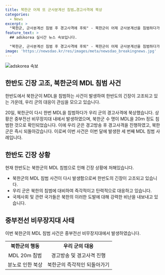 ```yaml
---
title: 북한군 어제 또 군사분계선 침범…경고사격에 북상
categories:
  - News
excerpt: >
  "북한군, 군사분계선 침범 후 경고사격에 후퇴" - 북한군이 어제 군사분계선을 침범하다가 우리 군의 경고사격에 후퇴했습니다. 북한군은 중부전선 비무장지대에서 MDL을 20m 침범한 후 경고방송과 경고사격에 직면했고, 이에 후퇴했습니다. 이번 침범은 이번 달에 있었던 세 번째 사건입니다.
feature_text: >
  ## adskorea 실시간 뉴스 속보입니다.

  "북한군, 군사분계선 침범 후 경고사격에 후퇴" - 북한군이 어제 군사분계선을 침범하다가 우리 군의 경고사격에 후퇴했습니다. 북한군은 중부전선 비무장지대에서 MDL을 20m 침범한 후 경고방송과 경고사격에 직면했고, 이에 후퇴했습니다. 이번 침범은 이번 달에 있었던 세 번째 사건입니다.
image: 'https://newsdao.kr/res/images/meta/newsdao_breakingnews.jpg'
---
```


<p><img src="https://newsdao.kr/res/images/meta/newsdao_breakingnews.jpg" alt="adskorea 속보" /></p>

<h2 data-ke-size="size26">한반도 긴장 고조, 북한군의 MDL 침범 사건</h2>

<p>한반도에서 북한군이 MDL을 침범하는 사건이 발생하여 한반도의 긴장이 고조되고 있는 가운데, 우리 군의 대응이 관심을 모으고 있습니다.</p>

<p data-ke-size="size16">20일, 북한군이 다시 한번 MDL을 침범하다가 우리 군의 경고사격에 북상했습니다. 상황은 중부전선 비무장지대 내에서 발생하였으며, 북한군 수 명이 MDL을 20ｍ 정도 침범한 것으로 확인되었습니다. 이에 우리 군은 경고방송 후 경고사격을 진행하였고, 북한군은 즉시 되돌아갔습니다. 이로써 이번 사건은 이번 달에 발생한 세 번째 MDL 침범 사례입니다.</p>

<h2 data-ke-size="size26">한반도 긴장 상황</h2>

<p>현재 한반도는 북한군의 MDL 침범으로 인해 긴장 상황에 처해있습니다.</p>

<ul>
  <li>북한군의 MDL 침범 사건이 다시 발생함으로써 한반도의 긴장이 고조되고 있습니다.</li>
  <li>우리 군은 북한의 침범에 대비하여 즉각적이고 탄력적으로 대응하고 있습니다.</li>
  <li>국제사회 및 관련 국가들은 북한의 이러한 도발에 대해 강력한 비난을 내보내고 있습니다.</li>
</ul>

<h2 data-ke-size="size26">중부전선 비무장지대 사태</h2>

<p>이번 북한군의 MDL 침범 사건은 중부전선 비무장지대에서 발생하였습니다.</p>

<table>
  <tr>
    <td style="text-align: center; height: 17px;"><b>북한군의 행동</b></td>
    <td style="text-align: center; height: 17px;"><b>우리 군의 대응</b></td>
  </tr>
  <tr>
    <td style="text-align: center; height: 17px;">MDL 20m 침범</td>
    <td style="text-align: center; height: 17px;">경고방송 및 경고사격 진행</td>
  </tr>
  <tr>
    <td style="text-align: center; height: 17px;">분노로 인한 북상</td>
    <td style="text-align: center; height: 17px;">북한군의 즉각적인 되돌아가기</td>
  </tr>
</table>

<p data-ke-size="size16">&nbsp;</p>


